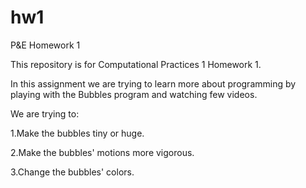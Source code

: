 # hw1
P&amp;E Homework 1

This repository is for Computational Practices 1 Homework 1.

In this assignment we are trying to learn more about programming by playing with the Bubbles program and watching few videos.

We are trying to:

1.Make the bubbles tiny or huge.

2.Make the bubbles' motions more vigorous.

3.Change the bubbles' colors.
